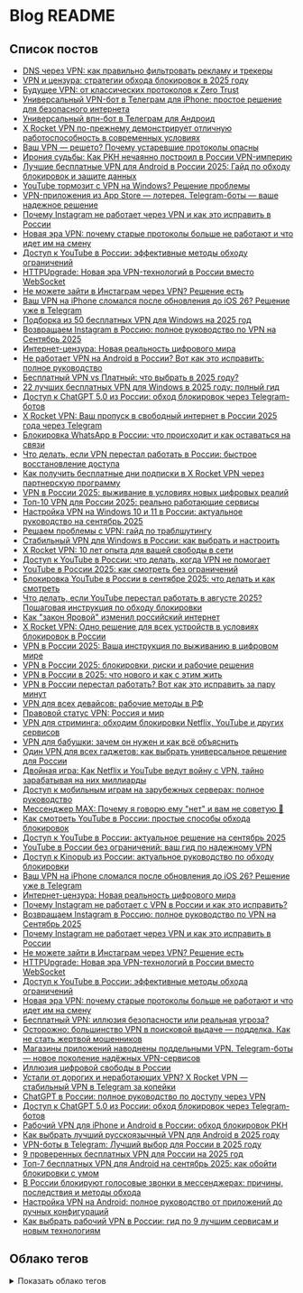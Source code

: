 # Blog README

## Список постов
- [DNS через VPN: как правильно фильтровать рекламу и трекеры](content/posts/dns-vpn-ad-blocking-guide.md)
- [VPN и цензура: стратегии обхода блокировок в 2025 году](content/posts/vpn-censorship-bypass-strategies-2025.md)
- [Будущее VPN: от классических протоколов к Zero Trust](content/posts/vpn-future-zero-trust-protocols.md)
- [Универсальный VPN-бот в Телеграм для iPhone: простое решение для безопасного интернета](content/posts/universal-vpn-telegram-bot-iphone.md)
- [Универсальный впн-бот в Телеграм для Андроид](content/posts/universal-vpn-bot-telegram-android.md)
- [X Rocket VPN по-прежнему демонстрирует отличную работоспособность в современных условиях](content/posts/x-rocket-vpn-stable-performance-modern-conditions.md)
- [Ваш VPN — решето? Почему устаревшие протоколы опасны](content/posts/vpn-outdated-protocols-security-risks.md)
- [Ирония судьбы: Как РКН нечаянно построил в России VPN-империю](content/posts/rkn-vpn-technologies-funny-development-story.md)
- [Лучшие бесплатные VPN для Android в России 2025: Гайд по обходу блокировок и защите данных](content/posts/top-free-vpn-android-russia-2025.md)
- [YouTube тормозит с VPN на Windows? Решение проблемы](content/posts/youtube-vpn-windows-fix.md)
- [VPN-приложения из App Store — лотерея. Telegram-боты — ваше надежное решение](content/posts/telegram-bots-vs-app-store-vpn.md)
- [Почему Instagram не работает через VPN и как это исправить в России](content/posts/instagram-ne-rabotaet-s-vpn-reshenie-problem-blokirovki.md)
- [Новая эра VPN: почему старые протоколы больше не работают и что идет им на смену](content/posts/future-vpn-next-generation-protocols.md)
- [Доступ к YouTube в России: эффективные методы обходу ограничений](content/posts/how-to-watch-youtube-in-russia.md)
- [HTTPUpgrade: Новая эра VPN-технологий в России вместо WebSocket](content/posts/httpupgrade-websocket-vpn-russia.md)
- [Не можете зайти в Инстаграм через VPN? Решение есть](content/posts/instagram-blokirovka-russia-reshenie.md)
- [Ваш VPN на iPhone сломался после обновления до iOS 26? Решение уже в Telegram](content/posts/ios-26-breaks-vpn-apps-telegram-bots-solution.md)
- [Подборка из 50 бесплатных VPN для Windows на 2025 год](content/posts/50-top-free-vpn-windows-2025.md)
- [Возвращаем Instagram в Россию: полное руководство по VPN на Сентябрь 2025](content/posts/instagram-russia-vpn-september-2025.md)
- [Интернет-цензура: Новая реальность цифрового мира](content/posts/internet-censorship-modern-reality.md)
- [Не работает VPN на Android в России? Вот как это исправить: полное руководство](content/posts/android-vpn-russia-working-guide.md)
- [Бесплатный VPN vs Платный: что выбрать в 2025 году?](content/posts/free-vs-paid-vpn-2025-guide.md)
- [22 лучших бесплатных VPN для Windows в 2025 году: полный гид](content/posts/top-22-free-vpn-windows-2025.md)
- [Доступ к ChatGPT 5.0 из России: обход блокировок через Telegram-ботов](content/posts/chatgpt-5-russia-telegram-bot-vpn.md)
- [X Rocket VPN: Ваш пропуск в свободный интернет в России 2025 года через Telegram](content/posts/x-rocket-vpn-telegram-bot-russia-2025.md)
- [Блокировка WhatsApp в России: что происходит и как оставаться на связи](content/posts/whatsapp-blokirovka-rossiya-reshenie.md)
- [Что делать, если VPN перестал работать в России: быстрое восстановление доступа](content/posts/vpn-ne-rabotaet-v-rossii-vosstanovlenie.md)
- [Как получить бесплатные дни подписки в X Rocket VPN через партнерскую программу](content/posts/x-rocket-vpn-partner-program-free-days.md)
- [VPN в России 2025: выживание в условиях новых цифровых реалий](content/posts/vpn-russia-2025-new-challenges.md)
- [Топ-10 VPN для России 2025: реально работающие сервисы](content/posts/top-10-vpn-russia-2025.md)
- [Настройка VPN на Windows 10 и 11 в России: актуальное руководство на сентябрь 2025](content/posts/vpn-windows-10-11-russia-2025-guide.md)
- [Решаем проблемы с VPN: гайд по траблшутингу](content/posts/vpn-problems-solutions-troubleshooting.md)
- [Стабильный VPN для Windows в России: как выбрать и настроить](content/posts/reliable-vpn-windows-russia-works.md)
- [X Rocket VPN: 10 лет опыта для вашей свободы в сети](content/posts/x-rocket-vpn-10-years-experience.md)
- [Доступ к YouTube в России: что делать, когда VPN не помогает](content/posts/kak-smotret-youtube-v-rossii.md)
- [YouTube в России 2025: как смотреть без ограничений](content/posts/youtube-russia-2025-guide.md)
- [Блокировка YouTube в России в сентябре 2025: что делать и как смотреть](content/posts/youtube-august-2025-block.md)
- [Что делать, если YouTube перестал работать в августе 2025? Пошаговая инструкция по обходу блокировки](content/posts/youtube-ne-rabotaet-august-2025-kak-obojti-blokirovku.md)
- [Как "закон Яровой" изменил российский интернет](content/posts/yarovaya-law-runet-impact.md)
- [X Rocket VPN: Одно решение для всех устройств в условиях блокировок в России](content/posts/x-rocket-vpn-universal-solution-russia.md)
- [VPN в России 2025: Ваша инструкция по выживанию в цифровом мире](content/posts/vpn-russia-privacy-surveillance-2025.md)
- [VPN в России 2025: блокировки, риски и рабочие решения](content/posts/vpn-russia-situation-2025.md)
- [VPN в России в 2025: что нового и как с этим жить](content/posts/vpn-news-russia-2025.md)
- [VPN в России перестал работать? Вот как это исправить за пару минут](content/posts/vpn-ne-rabotaet-v-rossii-2-minuty.md)
- [VPN для всех девайсов: рабочие методы в РФ](content/posts/vpn-na-vseh-platformah-rabotayushchie-sposoby-rossiya.md)
- [Правовой статус VPN: Россия и мир](content/posts/vpn-legal-status-russia-worldwide.md)
- [VPN для стриминга: обходим блокировки Netflix, YouTube и других сервисов](content/posts/vpn-for-streaming-unlock-netflix-youtube.md)
- [VPN для бабушки: зачем он нужен и как всё объяснить](content/posts/vpn-for-russian-grandmas.md)
- [Один VPN для всех гаджетов: как выбрать универсальное решение для России](content/posts/razblokirovaem-instagram-v-rossii-pravilno.md)
- [Двойная игра: Как Netflix и YouTube ведут войну с VPN, тайно зарабатывая на них миллиарды](content/posts/netflix-youtube-vpn-paradox.md)
- [Доступ к мобильным играм на зарубежных серверах: полное руководство](content/posts/mobile-games-foreign-servers-vpn.md)
- [Мессенджер MAX: Почему я говорю ему "нет" и вам не советую 🚫](content/posts/max-messenger-privacy-myth-exposed.md)
- [Как смотреть YouTube в России: простые способы обхода блокировок](content/posts/kak-smotret-youtube-v-rossii.md)
- [Доступ к YouTube в России: актуальное решение на сентябрь 2025](content/posts/kak-smotret-youtube-v-rossii-reshenie-na-sentjabr-2025-goda.md)
- [YouTube в России без ограничений: ваш гид по надежному VPN](content/posts/kak-smotret-youtube-v-rossii-cherez-vpn.md)
- [Доступ к Kinopub из России: актуальное руководство по обходу блокировки](content/posts/kak-smotret-kinopub-v-rossii-vpn.md)
- [Ваш VPN на iPhone сломался после обновления до iOS 26? Решение уже в Telegram](content/posts/ios-26-breaks-vpn-apps-telegram-bots-solution.md)
- [Интернет-цензура: Новая реальность цифрового мира](content/posts/internet-censorship-modern-reality.md)
- [Почему Instagram не работает с VPN в России и как это исправить?](content/posts/instagram-vpn-russia-vless-solution.md)
- [Возвращаем Instagram в Россию: полное руководство по VPN на Сентябрь 2025](content/posts/instagram-russia-vpn-september-2025.md)
- [Почему Instagram не работает через VPN и как это исправить в России](content/posts/instagram-ne-rabotaet-s-vpn-reshenie-problem-blokirovki.md)
- [Не можете зайти в Инстаграм через VPN? Решение есть](content/posts/instagram-blokirovka-russia-reshenie.md)
- [HTTPUpgrade: Новая эра VPN-технологий в России вместо WebSocket](content/posts/httpupgrade-websocket-vpn-russia.md)
- [Доступ к YouTube в России: эффективные методы обхода ограничений](content/posts/how-to-watch-youtube-in-russia.md)
- [Новая эра VPN: почему старые протоколы больше не работают и что идет им на смену](content/posts/future-vpn-next-generation-protocols.md)
- [Бесплатный VPN: иллюзия безопасности или реальная угроза?](content/posts/free-vpn-security-risks.md)
- [Осторожно: большинство VPN в поисковой выдаче — подделка. Как не стать жертвой мошенников](content/posts/fake-vpn-services-in-search-results.md)
- [Магазины приложений наводнены поддельными VPN. Telegram-боты — новое поколение надёжных VPN-сервисов](content/posts/fake-vpn-apps-vs-telegram-bots.md)
- [Иллюзия цифровой свободы в России](content/posts/digital-freedom-russia-myth.md)
- [Устали от дорогих и неработающих VPN? X Rocket VPN — стабильный VPN в Telegram за копейки](content/posts/cheap-working-vpn-telegram-bot-russia.md)
- [ChatGPT в России: полное руководство по доступу через VPN](content/posts/chatgpt-russia-vpn-access.md)
- [Доступ к ChatGPT 5.0 из России: обход блокировок через Telegram-ботов](content/posts/chatgpt-5-russia-telegram-bot-vpn.md)
- [Рабочий VPN для iPhone и Android в России: обход блокировок РКН](content/posts/best-vpn-iphone-android-russia-working.md)
- [Как выбрать лучший русскоязычный VPN для Android в 2025 году](content/posts/best-vpn-android-russian.md)
- [VPN-боты в Telegram: Лучший выбор для России в 2025 году](content/posts/best-telegram-vpn-bots-2025-russia.md)
- [9 проверенных бесплатных VPN для России на 2025 год](content/posts/best-free-vpn-russia-2025-nine.md)
- [Топ-7 бесплатных VPN для Android на сентябрь 2025: как обойти блокировки с умом](content/posts/best-7-free-vpn-android-2025.md)
- [В России блокируют голосовые звонки в мессенджерах: причины, последствия и методы обхода](content/posts/ban-voice-calls-messengers-in-russia.md)
- [Настройка VPN на Android: полное руководство от приложений до ручных конфигураций](content/posts/android-vpn-setup-guide.md)
- [Как выбрать рабочий VPN в России: гид по 9 лучшим сервисам и новым технологиям](content/posts/9-proven-vpn-services-russia-review.md)

## Облако тегов
<details>
<summary>Показать облако тегов</summary>

| Тег | Кол-во |
| --- | ---: |
| VPN | 100 |
| VLESS | 54 |
| Россия | 52 |
| 2025 | 48 |
| Блокировки | 42 |
| Russia | 36 |
| обход блокировок | 32 |
| ВПН | 32 |
| Актуально | 32 |
| безопасность | 31 |
| DPI | 24 |
| Telegram | 22 |
| блокировки | 18 |
| YouTube | 14 |
| приватность | 12 |
| Android | 10 |
| интернет-свобода | 9 |
| стриминг | 7 |
| Windows | 7 |
| боты | 6 |
| X Rocket VPN | 6 |
| РКН | 5 |
| WireGuard | 5 |

</details>